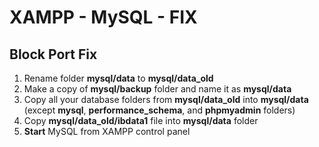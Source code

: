 # XAMPP - MySQL - FIX

## Block Port Fix

1. Rename folder **mysql/data** to **mysql/data_old**
2. Make a copy of **mysql/backup** folder and name it as **mysql/data**
3. Copy all your database folders from **mysql/data_old** into **mysql/data** (except **mysql**, **performance_schema**, and **phpmyadmin** folders)
4. Copy **mysql/data_old/ibdata1** file into **mysql/data** folder
5. **Start** MySQL from XAMPP control panel

